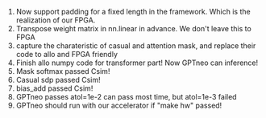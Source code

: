 1. Now support padding for a fixed length in the framework. Which is the realization of our FPGA.
2. Transpose weight matrix in nn.linear in advance. We don't leave this to FPGA
3. capture the charateristic of casual and attention mask, and replace their code to allo and FPGA friendly
4. Finish allo numpy code for transformer part! Now GPTneo can inference!
5. Mask softmax passed Csim!
6. Casual sdp passed Csim!
7. bias_add passed Csim!
8. GPTneo passes atol=1e-2 can pass most time, but atol=1e-3 failed
9. GPTneo should run with our accelerator if "make hw" passed!